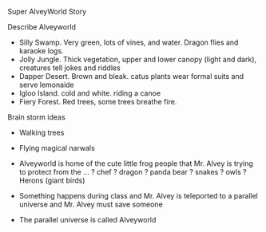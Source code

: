 Super AlveyWorld Story

Describe Alveyworld
- Silly Swamp. Very green, lots of vines, and water. Dragon flies and karaoke logs.
- Jolly Jungle. Thick vegetation, upper and lower canopy (light and dark), creatures tell jokes and riddles
- Dapper Desert. Brown and bleak. catus plants wear formal suits and serve lemonaide
- Igloo Island. cold and white. riding a canoe 
- Fiery Forest. Red trees, some trees breathe fire.

Brain storm ideas
- Walking trees
- Flying magical narwals
- Alveyworld is home of the cute little frog people that Mr. Alvey is 
trying to protect from the ...
	? chef
	? dragon
	? panda bear
	? snakes
	? owls
	? Herons (giant birds)



- Something happens during class and Mr. Alvey is teleported to a
parallel universe and Mr. Alvey must save someone

- The parallel universe is called Alveyworld
